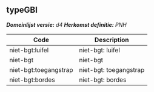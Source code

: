 ## typeGBI

*__Domeinlijst versie:__ d4*
*__Herkomst definitie:__ PNH*

|__Code__ |__Description__	|
|	---	|	---	|
| niet-bgt:luifel | niet-bgt: luifel |
| niet-bgt | niet-bgt |
| niet-bgt:toegangstrap | niet-bgt: toegangstrap |
| niet-bgt:bordes | niet-bgt: bordes |
